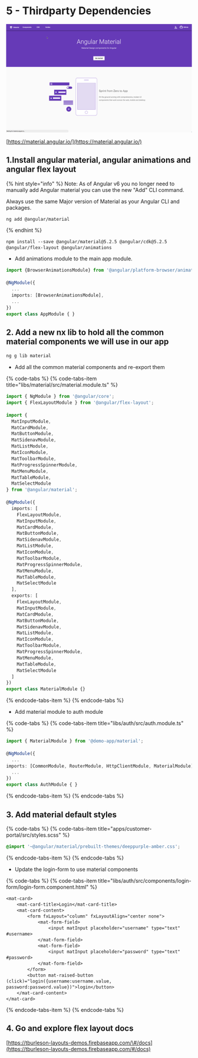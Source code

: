 # 5 - Thirdparty Dependencies

![Angular Material Website](../.gitbook/assets/material-site.png)

[https://material.angular.io/](https://material.angular.io/)

## 1.Install angular material, angular animations and angular flex layout

{% hint style="info" %}
Note: As of Angular v6 you no longer need to manually add Angular material you can use the new "Add" CLI command.

Always use the same Major version of Material as your Angular CLI and packages.

```bash
ng add @angular/material
```
{% endhint %}

```text
npm install --save @angular/material@5.2.5 @angular/cdk@5.2.5 @angular/flex-layout @angular/animations
```

* Add animations module to the main app module.

```typescript
import {BrowserAnimationsModule} from '@angular/platform-browser/animations';

@NgModule({
  ...
  imports: [BrowserAnimationsModule],
  ...
})
export class AppModule { }
```

## 2. Add a new nx lib to hold all the common material components we will use in our app

```bash
ng g lib material
```

* Add all the common material components and re-export them

{% code-tabs %}
{% code-tabs-item title="libs/material/src/material.module.ts" %}
```typescript
import { NgModule } from '@angular/core';
import { FlexLayoutModule } from '@angular/flex-layout';

import {
  MatInputModule,
  MatCardModule,
  MatButtonModule,
  MatSidenavModule,
  MatListModule,
  MatIconModule,
  MatToolbarModule,
  MatProgressSpinnerModule,
  MatMenuModule,
  MatTableModule,
  MatSelectModule
} from '@angular/material';

@NgModule({
  imports: [
    FlexLayoutModule,
    MatInputModule,
    MatCardModule,
    MatButtonModule,
    MatSidenavModule,
    MatListModule,
    MatIconModule,
    MatToolbarModule,
    MatProgressSpinnerModule,
    MatMenuModule,
    MatTableModule,
    MatSelectModule
  ],
  exports: [
    FlexLayoutModule,
    MatInputModule,
    MatCardModule,
    MatButtonModule,
    MatSidenavModule,
    MatListModule,
    MatIconModule,
    MatToolbarModule,
    MatProgressSpinnerModule,
    MatMenuModule,
    MatTableModule,
    MatSelectModule
  ]
})
export class MaterialModule {}
```
{% endcode-tabs-item %}
{% endcode-tabs %}

* Add material module to auth module

{% code-tabs %}
{% code-tabs-item title="libs/auth/src/auth.module.ts" %}
```typescript
import { MaterialModule } from '@demo-app/material';

@NgModule({
  ...
imports: [CommonModule, RouterModule, HttpClientModule, MaterialModule],
  ...
})
export class AuthModule { }
```
{% endcode-tabs-item %}
{% endcode-tabs %}

## 3. Add material default styles

{% code-tabs %}
{% code-tabs-item title="apps/customer-portal/src/styles.scss" %}
```css
@import '~@angular/material/prebuilt-themes/deeppurple-amber.css';
```
{% endcode-tabs-item %}
{% endcode-tabs %}

* Update the login-form to use material components

{% code-tabs %}
{% code-tabs-item title="libs/auth/src/components/login-form/login-form.component.html" %}
```markup
<mat-card>
    <mat-card-title>Login</mat-card-title>
    <mat-card-content>
        <form fxLayout="column" fxLayoutAlign="center none">
            <mat-form-field>
                <input matInput placeholder="username" type="text" #username>
            </mat-form-field>
            <mat-form-field>
                <input matInput placeholder="password" type="text" #password>
            </mat-form-field>
        </form>
        <button mat-raised-button (click)="login({username:username.value, password:password.value})">login</button>
    </mat-card-content>
</mat-card>
```
{% endcode-tabs-item %}
{% endcode-tabs %}

## 4. Go and explore flex layout docs

[https://tburleson-layouts-demos.firebaseapp.com/\#/docs](https://tburleson-layouts-demos.firebaseapp.com/#/docs)

